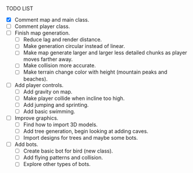 TODO LIST
- [x] Comment map and main class.
- [ ] Comment player class.
- [ ] Finish map generation.
  - [ ] Reduce lag and render distance.
  - [ ] Make generation circular instead of linear.
  - [ ] Make map generate larger and larger less detailed chunks as player moves farther away.
  - [ ] Make collision more accurate.
  - [ ] Make terrain change color with height (mountain peaks and beaches).
- [ ] Add player controls.
  - [ ] Add gravity on map.
  - [ ] Make player collide when incline too high.
  - [ ] Add jumping and sprinting.
  - [ ] Add basic swimming.
- [ ] Improve graphics.
  - [ ] Find how to import 3D models.
  - [ ] Add tree generation, begin looking at adding caves.
  - [ ] Import designs for trees and maybe some bots.
- [ ] Add bots.
  - [ ] Create basic bot for bird (new class).
  - [ ] Add flying patterns and collision.
  - [ ] Explore other types of bots.
